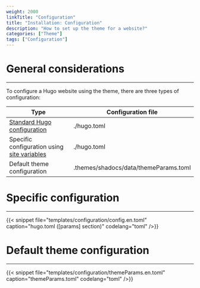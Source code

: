 ```yaml
---
weight: 2000
linkTitle: "Configuration"
title: "Installation: Configuration"
description: "How to set up the theme for a website?"
categories: ["Theme"]
tags: ["Configuration"]
---
```


# General considerations
---

To configure a Hugo website using the theme, there are three types of configuration:

| Type | Configuration file |
| ---- | ------------------------ |
| [Standard Hugo configuration](https://gohugo.io/getting-started/configuration/) | ./hugo.toml |
| Specific configuration using [site variables](https://gohugo.io/variables/site/) | ./hugo.toml |
| Default theme configuration | .themes/shadocs/data/themeParams.toml |

# Specific configuration
---

{{< snippet
    file="templates/configuration/config.en.toml"
    caption="hugo.toml ([params] section)"
    codelang="toml"
/>}}

# Default theme configuration
---

{{< snippet
    file="templates/configuration/themeParams.en.toml"
    caption="themeParams.toml"
    codelang="toml"
/>}}
